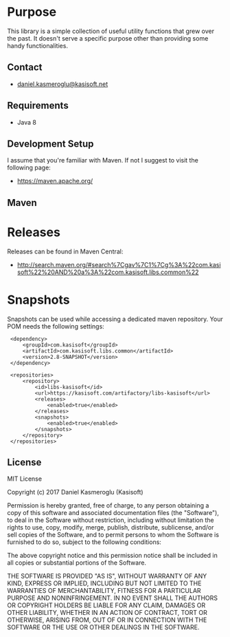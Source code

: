 Purpose
=======

This library is a simple collection of useful utility functions that grew over the past. It doesn't serve a specific 
purpose other than providing some handy functionalities.



Contact
-------

* daniel.kasmeroglu@kasisoft.net


Requirements
------------

 * Java 8


Development Setup
-----------------

I assume that you're familiar with Maven. If not I suggest to visit the following page:

* https://maven.apache.org/


Maven
-----

Releases
========

Releases can be found in Maven Central:

* http://search.maven.org/#search%7Cgav%7C1%7Cg%3A%22com.kasisoft%22%20AND%20a%3A%22com.kasisoft.libs.common%22


Snapshots
=========

Snapshots can be used while accessing a dedicated maven repository. Your POM needs the following settings:

     <dependency>
         <groupId>com.kasisoft</groupId>
         <artifactId>com.kasisoft.libs.common</artifactId>
         <version>2.8-SNAPSHOT</version>
     </dependency>
     
     <repositories>
         <repository>
             <id>libs-kasisoft</id>
             <url>https://kasisoft.com/artifactory/libs-kasisoft</url>
             <releases>
                 <enabled>true</enabled>
             </releases>
             <snapshots>
                 <enabled>true</enabled>
             </snapshots>
         </repository>
     </repositories>
     
     

License
-------

MIT License

Copyright (c) 2017 Daniel Kasmeroglu (Kasisoft)

Permission is hereby granted, free of charge, to any person obtaining a copy
of this software and associated documentation files (the "Software"), to deal
in the Software without restriction, including without limitation the rights
to use, copy, modify, merge, publish, distribute, sublicense, and/or sell
copies of the Software, and to permit persons to whom the Software is
furnished to do so, subject to the following conditions:

The above copyright notice and this permission notice shall be included in all
copies or substantial portions of the Software.

THE SOFTWARE IS PROVIDED "AS IS", WITHOUT WARRANTY OF ANY KIND, EXPRESS OR
IMPLIED, INCLUDING BUT NOT LIMITED TO THE WARRANTIES OF MERCHANTABILITY,
FITNESS FOR A PARTICULAR PURPOSE AND NONINFRINGEMENT. IN NO EVENT SHALL THE
AUTHORS OR COPYRIGHT HOLDERS BE LIABLE FOR ANY CLAIM, DAMAGES OR OTHER
LIABILITY, WHETHER IN AN ACTION OF CONTRACT, TORT OR OTHERWISE, ARISING FROM,
OUT OF OR IN CONNECTION WITH THE SOFTWARE OR THE USE OR OTHER DEALINGS IN THE
SOFTWARE.
